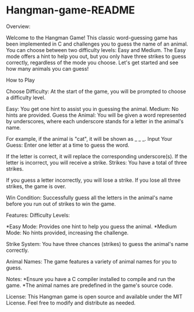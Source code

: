 # Hangman-game-README 
Overview:

Welcome to the Hangman Game! 
This classic word-guessing game has been implemented in C and challenges you to guess the name of an animal. You can choose between two difficulty levels: Easy and Medium. The Easy mode offers a hint to help you out, but you only have three strikes to guess correctly, regardless of the mode you choose. Let's get started and see how many animals you can guess!

How to Play

Choose Difficulty: At the start of the game, you will be prompted to choose a difficulty level.

Easy: You get one hint to assist you in guessing the animal.
Medium: No hints are provided.
Guess the Animal: You will be given a word represented by underscores, where each underscore stands for a letter in the animal's name.

For example, if the animal is "cat", it will be shown as _ _ _.
Input Your Guess: Enter one letter at a time to guess the word.

  If the letter is correct, it will replace the corresponding underscore(s).
  If the letter is incorrect, you will receive a strike.
Strikes: You have a total of three strikes.

  If you guess a letter incorrectly, you will lose a strike.
  If you lose all three strikes, the game is over.

Win Condition: Successfully guess all the letters in the animal's name before you run out of strikes to win the game.

Features:
Difficulty Levels:

  *Easy Mode: Provides one hint to help you guess the animal.
  *Medium Mode: No hints provided, increasing the challenge.
  
Strike System: You have three chances (strikes) to guess the animal's name correctly.

Animal Names: The game features a variety of animal names for you to guess.

Notes:
*Ensure you have a C compiler installed to compile and run the game.
*The animal names are predefined in the game's source code.

License:
This Hangman game is open source and available under the MIT License. Feel free to modify and distribute as needed.
